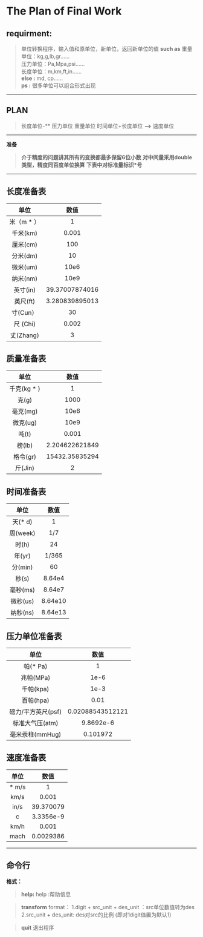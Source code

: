 ﻿The Plan of Final Work
==================
**requirment:**
---------------

>单位转换程序，输入值和原单位，新单位，返回新单位的值
>**such as**
>重量单位：kg,g,lb,gr......<br>
>压力单位：Pa,Mpa,psi......<br>
>长度单位：m,km,ft,in......<br>
>**else :** md, cp......<br>
>**ps :** 很多单位可以组合形式出现<br>

-------------------------------------

PLAN
-------------------------

>长度单位-**
>压力单位
>重量单位
>时间单位+长度单位 **-->** 速度单位

---------------------------------------


**准备**

>**介于精度的问题讲其所有的变换都最多保留6位小数**
>**对中间量采用double类型，精度同百度单位换算**
>**下表中对标准量标识\*号**

--------------------------

长度准备表
-----

|单位  | 数值 |
| :-----:  | :------: |
米（m * ） | 1
千米(km)|0.001
厘米(cm)|100
分米(dm)|10
微米(um)|10e6
纳米(nm)|10e9
英寸(in)|39.37007874016
英尺(ft)|3.280839895013
寸(Cun）| 30
尺 (Chi) |  0.002
丈(Zhang) | 3


质量准备表
------------------------

单位 | 数值
| :---: | :---:|
千克(kg * ) | 1
克(g) | 1000
毫克(mg) | 10e6
微克(ug) | 10e9
吨(t) | 0.001
榜(lb) | 2.204622621849
格令(gr) | 15432.35835294
斤(Jin) | 2


时间准备表
--------------------------

单位 | 数值
| :---: | :---: |
天(* d) | 1
周(week)| 1/7
时(h)| 24
年(yr)| 1/365
分(min)| 60
秒(s)| 8.64e4
毫秒(ms)|8.64e7
微秒(us)|8.64e10
纳秒(ns)|8.64e13

压力单位准备表
---------------------------

单位 |  数值
| :---: | :---: |
帕(* Pa)|1
兆帕(MPa)|1e-6
千帕(kpa)|1e-3
百帕(hpa)|0.01
磅力/平方英尺(psf)|0.02088543512121
标准大气压(atm)|9.8692e-6
毫米汞柱(mmHug)|0.101972


速度准备表
-----------------

单位 | 数值
| :---:|:---:|
* m/s | 1
km/s|0.001
in/s|39.370079
c|3.3356e-9
km/h|0.001
mach|0.0029386

-------------------------------

**命令行**
---------------
**格式：**

>**help:**
>help :帮助信息

>**transform**
>format： 
>1.digit +  src_unit +  des_unit  ：src单位数值转为des
>2.src_unit +  des_unit: des对src的比例 (即对1digit值置为默认1）

>**quit**
>退出程序











